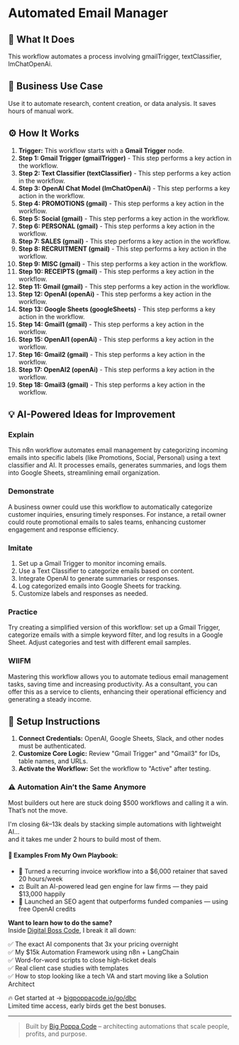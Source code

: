 # Automated Email Manager

## 🚀 What It Does
This workflow automates a process involving gmailTrigger, textClassifier, lmChatOpenAi.

## 💼 Business Use Case
Use it to automate research, content creation, or data analysis. It saves hours of manual work.

## ⚙️ How It Works
1.  **Trigger:** This workflow starts with a **Gmail Trigger** node.
2. **Step 1: Gmail Trigger (gmailTrigger)** - This step performs a key action in the workflow.
3. **Step 2: Text Classifier (textClassifier)** - This step performs a key action in the workflow.
4. **Step 3: OpenAI Chat Model (lmChatOpenAi)** - This step performs a key action in the workflow.
5. **Step 4: PROMOTIONS (gmail)** - This step performs a key action in the workflow.
6. **Step 5: Social (gmail)** - This step performs a key action in the workflow.
7. **Step 6: PERSONAL (gmail)** - This step performs a key action in the workflow.
8. **Step 7: SALES (gmail)** - This step performs a key action in the workflow.
9. **Step 8: RECRUITMENT (gmail)** - This step performs a key action in the workflow.
10. **Step 9: MISC (gmail)** - This step performs a key action in the workflow.
11. **Step 10: RECEIPTS (gmail)** - This step performs a key action in the workflow.
12. **Step 11: Gmail (gmail)** - This step performs a key action in the workflow.
13. **Step 12: OpenAI (openAi)** - This step performs a key action in the workflow.
14. **Step 13: Google Sheets (googleSheets)** - This step performs a key action in the workflow.
15. **Step 14: Gmail1 (gmail)** - This step performs a key action in the workflow.
16. **Step 15: OpenAI1 (openAi)** - This step performs a key action in the workflow.
17. **Step 16: Gmail2 (gmail)** - This step performs a key action in the workflow.
18. **Step 17: OpenAI2 (openAi)** - This step performs a key action in the workflow.
19. **Step 18: Gmail3 (gmail)** - This step performs a key action in the workflow.

## 💡 AI-Powered Ideas for Improvement
### Explain
This n8n workflow automates email management by categorizing incoming emails into specific labels (like Promotions, Social, Personal) using a text classifier and AI. It processes emails, generates summaries, and logs them into Google Sheets, streamlining email organization.

### Demonstrate
A business owner could use this workflow to automatically categorize customer inquiries, ensuring timely responses. For instance, a retail owner could route promotional emails to sales teams, enhancing customer engagement and response efficiency.

### Imitate
1. Set up a Gmail Trigger to monitor incoming emails.
2. Use a Text Classifier to categorize emails based on content.
3. Integrate OpenAI to generate summaries or responses.
4. Log categorized emails into Google Sheets for tracking.
5. Customize labels and responses as needed.

### Practice
Try creating a simplified version of this workflow: set up a Gmail Trigger, categorize emails with a simple keyword filter, and log results in a Google Sheet. Adjust categories and test with different email samples.

### WIIFM
Mastering this workflow allows you to automate tedious email management tasks, saving time and increasing productivity. As a consultant, you can offer this as a service to clients, enhancing their operational efficiency and generating a steady income.

## 🔧 Setup Instructions
1. **Connect Credentials:** OpenAI, Google Sheets, Slack, and other nodes must be authenticated.
2. **Customize Core Logic:** Review "Gmail Trigger" and "Gmail3" for IDs, table names, and URLs.
3. **Activate the Workflow:** Set the workflow to "Active" after testing.

### ⚠️ Automation Ain’t the Same Anymore

Most builders out here are stuck doing $500 workflows and calling it a win.  
That’s not the move.  

I'm closing $6k–$13k deals by stacking simple automations with lightweight AI...  
and it takes me under 2 hours to build most of them.

#### 🧠 Examples From My Own Playbook:
- 🔁 Turned a recurring invoice workflow into a $6,000 retainer that saved 20 hours/week  
- ⚖️ Built an AI-powered lead gen engine for law firms — they paid $13,000 happily  
- 🚀 Launched an SEO agent that outperforms funded companies — using free OpenAI credits  

**Want to learn how to do the same?**  
Inside [Digital Boss Code](https://bigpoppacode.io/go/dbc), I break it all down:

✅ The exact AI components that 3x your pricing overnight  
✅ My $15k Automation Framework using n8n + LangChain  
✅ Word-for-word scripts to close high-ticket deals  
✅ Real client case studies with templates  
✅ How to stop looking like a tech VA and start moving like a Solution Architect  

🔥 Get started at → [bigpoppacode.io/go/dbc](https://bigpoppacode.io/go/dbc)  
Limited time access, early birds get the best bonuses.

---
> Built by [Big Poppa Code](https://bigpoppacode.io) – architecting automations that scale people, profits, and purpose.
